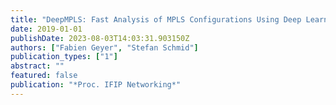 ```yaml
---
title: "DeepMPLS: Fast Analysis of MPLS Configurations Using Deep Learning"
date: 2019-01-01
publishDate: 2023-08-03T14:03:31.903150Z
authors: ["Fabien Geyer", "Stefan Schmid"]
publication_types: ["1"]
abstract: ""
featured: false
publication: "*Proc. IFIP Networking*"
---
```



